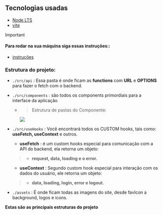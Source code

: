 

## Tecnologias usadas
 - [Node LTS](https://nodejs.org/)
 - [vite](https://vitejs.dev/guide/)

> [!IMPORTANT]
> #### Para rodar na sua máquina siga essas instruções::
> - [instruções](./CONTRIBUINDO.md)

### Estrutura do projeto:
- `./src/api` : Essa pasta é onde ficam as **functions** com __URL__ e __OPTIONS__ para fazer o fetch com o backend.

- `./src/components` : são todos os components primordiais para a interface da aplicação
   - > Estrutura de pastas do Componente:
     
     <img src="https://imgur.com/Dv2RNRP.png">
     
- `./src/useHooks` : Você encontrará todos os CUSTOM hooks, tais como: **useFetch, useContext** e outros.
   - **useFetch** : é um custom hooks especial para comunicação com a API do backend, ela retorna um objeto:
  > - __request, data, loading e o error.__
  
   - **useContext** : Segundo custom hook especial para interação com os dados do usuário, ele retorna um objeto:
  > - __data, loading, login, error e logout.__

- `./assets` : É onde ficam todas as imagens do site, desde favIcon a background, logos e icons.
 
 __Estas são as principais estruturas do projeto__
